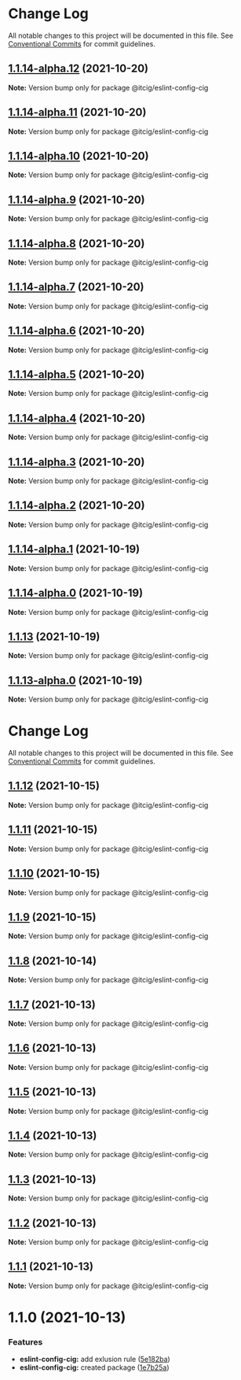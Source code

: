 # Change Log

All notable changes to this project will be documented in this file.
See [Conventional Commits](https://conventionalcommits.org) for commit guidelines.

## [1.1.14-alpha.12](https://github.com/itcig/eslint-config-cig/compare/@itcig/eslint-config-cig@1.1.14-alpha.11...@itcig/eslint-config-cig@1.1.14-alpha.12) (2021-10-20)

**Note:** Version bump only for package @itcig/eslint-config-cig





## [1.1.14-alpha.11](https://github.com/itcig/eslint-config-cig/compare/@itcig/eslint-config-cig@1.1.14-alpha.10...@itcig/eslint-config-cig@1.1.14-alpha.11) (2021-10-20)

**Note:** Version bump only for package @itcig/eslint-config-cig





## [1.1.14-alpha.10](https://github.com/itcig/eslint-config-cig/compare/@itcig/eslint-config-cig@1.1.14-alpha.9...@itcig/eslint-config-cig@1.1.14-alpha.10) (2021-10-20)

**Note:** Version bump only for package @itcig/eslint-config-cig





## [1.1.14-alpha.9](https://github.com/itcig/eslint-config-cig/compare/@itcig/eslint-config-cig@1.1.14-alpha.8...@itcig/eslint-config-cig@1.1.14-alpha.9) (2021-10-20)

**Note:** Version bump only for package @itcig/eslint-config-cig





## [1.1.14-alpha.8](https://github.com/itcig/eslint-config-cig/compare/@itcig/eslint-config-cig@1.1.14-alpha.7...@itcig/eslint-config-cig@1.1.14-alpha.8) (2021-10-20)

**Note:** Version bump only for package @itcig/eslint-config-cig





## [1.1.14-alpha.7](https://github.com/itcig/eslint-config-cig/compare/@itcig/eslint-config-cig@1.1.14-alpha.6...@itcig/eslint-config-cig@1.1.14-alpha.7) (2021-10-20)

**Note:** Version bump only for package @itcig/eslint-config-cig





## [1.1.14-alpha.6](https://github.com/itcig/eslint-config-cig/compare/@itcig/eslint-config-cig@1.1.14-alpha.5...@itcig/eslint-config-cig@1.1.14-alpha.6) (2021-10-20)

**Note:** Version bump only for package @itcig/eslint-config-cig





## [1.1.14-alpha.5](https://github.com/itcig/eslint-config-cig/compare/@itcig/eslint-config-cig@1.1.14-alpha.4...@itcig/eslint-config-cig@1.1.14-alpha.5) (2021-10-20)

**Note:** Version bump only for package @itcig/eslint-config-cig





## [1.1.14-alpha.4](https://github.com/itcig/eslint-config-cig/compare/@itcig/eslint-config-cig@1.1.14-alpha.3...@itcig/eslint-config-cig@1.1.14-alpha.4) (2021-10-20)

**Note:** Version bump only for package @itcig/eslint-config-cig





## [1.1.14-alpha.3](https://github.com/itcig/eslint-config-cig/compare/@itcig/eslint-config-cig@1.1.14-alpha.2...@itcig/eslint-config-cig@1.1.14-alpha.3) (2021-10-20)

**Note:** Version bump only for package @itcig/eslint-config-cig





## [1.1.14-alpha.2](https://github.com/itcig/eslint-config-cig/compare/@itcig/eslint-config-cig@1.1.14-alpha.1...@itcig/eslint-config-cig@1.1.14-alpha.2) (2021-10-20)

**Note:** Version bump only for package @itcig/eslint-config-cig





## [1.1.14-alpha.1](https://github.com/itcig/itcig/compare/@itcig/eslint-config-cig@1.1.14-alpha.0...@itcig/eslint-config-cig@1.1.14-alpha.1) (2021-10-19)

**Note:** Version bump only for package @itcig/eslint-config-cig





## [1.1.14-alpha.0](https://github.com/itcig/itcig/compare/@itcig/eslint-config-cig@1.1.13...@itcig/eslint-config-cig@1.1.14-alpha.0) (2021-10-19)

**Note:** Version bump only for package @itcig/eslint-config-cig





## [1.1.13](https://github.com/itcig/itcig/compare/@itcig/eslint-config-cig@1.1.13-alpha.0...@itcig/eslint-config-cig@1.1.13) (2021-10-19)

**Note:** Version bump only for package @itcig/eslint-config-cig





## [1.1.13-alpha.0](https://github.com/itcig/itcig/compare/@itcig/eslint-config-cig@1.1.6...@itcig/eslint-config-cig@1.1.13-alpha.0) (2021-10-19)

**Note:** Version bump only for package @itcig/eslint-config-cig





# Change Log

All notable changes to this project will be documented in this file. See
[Conventional Commits](https://conventionalcommits.org) for commit guidelines.

## [1.1.12](https://github.com/itcig/itcig/compare/@itcig/eslint-config-cig@1.1.6...@itcig/eslint-config-cig@1.1.12) (2021-10-15)

**Note:** Version bump only for package @itcig/eslint-config-cig

## [1.1.11](https://github.com/itcig/itcig/compare/@itcig/eslint-config-cig@1.1.6...@itcig/eslint-config-cig@1.1.11) (2021-10-15)

**Note:** Version bump only for package @itcig/eslint-config-cig

## [1.1.10](https://github.com/itcig/itcig/compare/@itcig/eslint-config-cig@1.1.6...@itcig/eslint-config-cig@1.1.10) (2021-10-15)

**Note:** Version bump only for package @itcig/eslint-config-cig

## [1.1.9](https://github.com/itcig/itcig/compare/@itcig/eslint-config-cig@1.1.6...@itcig/eslint-config-cig@1.1.9) (2021-10-15)

**Note:** Version bump only for package @itcig/eslint-config-cig

## [1.1.8](https://github.com/itcig/itcig/compare/@itcig/eslint-config-cig@1.1.6...@itcig/eslint-config-cig@1.1.8) (2021-10-14)

**Note:** Version bump only for package @itcig/eslint-config-cig

## [1.1.7](https://github.com/itcig/itcig/compare/@itcig/eslint-config-cig@1.1.6...@itcig/eslint-config-cig@1.1.7) (2021-10-13)

**Note:** Version bump only for package @itcig/eslint-config-cig

## [1.1.6](https://github.com/itcig/itcig/compare/@itcig/eslint-config-cig@1.1.5...@itcig/eslint-config-cig@1.1.6) (2021-10-13)

**Note:** Version bump only for package @itcig/eslint-config-cig

## [1.1.5](https://github.com/itcig/itcig/compare/@itcig/eslint-config-cig@1.1.4...@itcig/eslint-config-cig@1.1.5) (2021-10-13)

**Note:** Version bump only for package @itcig/eslint-config-cig

## [1.1.4](https://github.com/itcig/itcig/compare/@itcig/eslint-config-cig@1.1.3...@itcig/eslint-config-cig@1.1.4) (2021-10-13)

**Note:** Version bump only for package @itcig/eslint-config-cig

## [1.1.3](https://github.com/itcig/itcig/compare/@itcig/eslint-config-cig@1.1.2...@itcig/eslint-config-cig@1.1.3) (2021-10-13)

**Note:** Version bump only for package @itcig/eslint-config-cig

## [1.1.2](https://github.com/itcig/itcig/compare/@itcig/eslint-config-cig@1.1.1...@itcig/eslint-config-cig@1.1.2) (2021-10-13)

**Note:** Version bump only for package @itcig/eslint-config-cig

## [1.1.1](https://github.com/itcig/itcig/compare/@itcig/eslint-config-cig@1.1.0...@itcig/eslint-config-cig@1.1.1) (2021-10-13)

**Note:** Version bump only for package @itcig/eslint-config-cig

# 1.1.0 (2021-10-13)

### Features

- **eslint-config-cig:** add exlusion rule
  ([5e182ba](https://github.com/itcig/itcig/commit/5e182baf2316ea154b8c5a5a7e60bf3bb329b313))
- **eslint-config-cig:** created package
  ([1e7b25a](https://github.com/itcig/itcig/commit/1e7b25a381b1da407598a7165b239131fb663f46))
